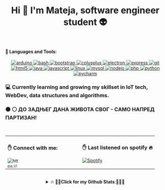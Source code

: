 <h1 align="center"> Hi 👋 I'm Mateja, software engineer student 👽 </h1>
<br>
<!-- <p align="left">
   <img src= "https://github.com/mVujsic/mVujsic/blob/master/img/icon.png">
</p> --!>


<h4 align="left">📝 Languages and Tools:</h4>
<p align="center"> <a href="https://www.arduino.cc/" target="_blank"> <img src="https://cdn.worldvectorlogo.com/logos/arduino-1.svg" alt="arduino" width="40" height="40"/> </a> <a href="https://www.gnu.org/software/bash/" target="_blank"> <img src="https://www.vectorlogo.zone/logos/gnu_bash/gnu_bash-icon.svg" alt="bash" width="40" height="40"/> </a> <a href="https://getbootstrap.com" target="_blank"> <img src="https://github.com/mVujsic/devicon/blob/master/icons/bootstrap/bootstrap-plain.svg" alt="bootstrap" width="40" height="40"/> </a> <a href="https://www.w3schools.com/cpp/" target="_blank"> <img src="https://github.com/mVujsic/devicon/blob/master/icons/c/c-plain.svg" alt="cplusplus" width="40" height="40"/> </a> <a href="https://www.electronjs.org" target="_blank"> <img src="https://github.com/mVujsic/devicon/blob/master/icons/electron/electron-original.svg" alt="electron" width="40" height="40"/> </a> <a href="https://expressjs.com" target="_blank"> <img src="https://github.com/mVujsic/devicon/blob/master/icons/express/express-original-wordmark.svg" alt="express" width="40" height="40"/> </a> <a href="https://git-scm.com/" target="_blank"> <img src="https://www.vectorlogo.zone/logos/git-scm/git-scm-icon.svg" alt="git" width="40" height="40"/> </a> <a href="https://www.w3.org/html/" target="_blank"> <img src="https://github.com/mVujsic/devicon/blob/master/icons/html5/html5-original.svg" alt="html5" width="40" height="40"/> </a> <a href="https://www.java.com" target="_blank"> <img src="https://github.com/mVujsic/devicon/blob/master/icons/java/java-original.svg" alt="java" width="40" height="40"/> </a> <a href="https://developer.mozilla.org/en-US/docs/Web/JavaScript" target="_blank"> <img src="https://github.com/mVujsic/devicon/blob/master/icons/javascript/javascript-plain.svg" alt="javascript" width="40" height="40"/> </a> <a href="https://www.linux.org/" target="_blank"> <img src="https://github.com/mVujsic/devicon/blob/master/icons/linux/linux-original.svg" alt="linux" width="40" height="40"/> </a> <a href="https://www.mysql.com/" target="_blank"> <img src="https://github.com/mVujsic/devicon/blob/master/icons/mysql/mysql-original-wordmark.svg" alt="mysql" width="40" height="40"/> </a> <a href="https://nodejs.org" target="_blank"> <img src="https://github.com/mVujsic/devicon/blob/master/icons/nodejs/nodejs-original.svg" alt="nodejs" width="40" height="40"/> </a> <a href="https://www.php.net" target="_blank"> <img src="https://github.com/mVujsic/devicon/blob/master/icons/php/php-plain.svg" alt="php" width="40" height="40"/> </a> <a href="https://www.python.org" target="_blank"> <img src="https://github.com/mVujsic/devicon/blob/master/icons/python/python-original.svg" alt="python" width="40" height="40"/> </a> <a href="" target="_blank"> <img src="https://github.com/mVujsic/devicon/blob/master/icons/pycharm/pycharm-original-wordmark.svg" alt="pycharm" width="40" height="40"/> </a> </p>

### 💻 Currently learning and growing my skillset in IoT tech, WebDev, data structures and algorithms. 
###  :black_circle: :white_circle:  ДО ЗАДЊЕГ ДАНА ЖИВОТА СВОГ - САМО НАПРЕД ПАРТИЗАН!
<br>

<table width="100%"> 
  <tr>
  <td width="50%">
 <h3 align="left">✋  Connect with me:</h3>
 <p align="left">
<a href="https://fb.com/https://www.facebook.com/mateja.vujsic/" target="blank"><img align="left" src="https://cdn.jsdelivr.net/npm/simple-icons@3.0.1/icons/facebook.svg" alt="https://www.facebook.com/mateja.vujsic/" height="30" width="40" /></a>
</p>   
  </td>
  <td width="50%">

   ### ✋ Last listened on spotify 🔥
   
   [![Spotify](https://novatorem-git-master-mvujsic.vercel.app/api/spotify)](https://open.spotify.com/user/maxwell29)
  
  </td>
  </table>
<br>

<details>
   <summary align='center' >
      🔥 👊💯<b>Click for my Github Stats</b>:💯👊🔥 
   </summary>
<p align="left">
  <img style="margin-left:30px" src = "https://github-readme-stats.vercel.app/api?username=mVujsic&show_icons=true&theme=merco&hide_border=true&line_height=33">
  <img src = "https://github-readme-stats.vercel.app/api/top-langs/?username=mVujsic&hide=css&theme=merco&hide_border=true">
</p>
</details>
